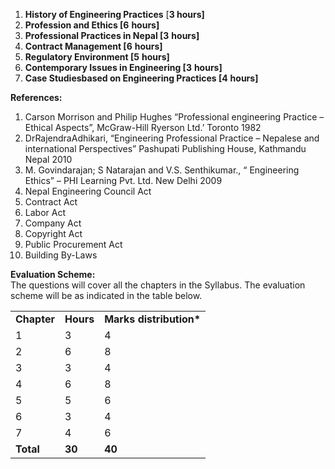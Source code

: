 1. **History of Engineering Practices** [**3 hours\]**
2. **Profession and Ethics \[6** **hours\]**
3. **Professional Practices in Nepal \[3** **hours\]**
4. **Contract Management \[6** **hours\]**
5. **Regulatory Environment \[5** **hours\]**
6. **Contemporary Issues in Engineering \[3** **hours\]**
7. **Case Studiesbased on Engineering Practices \[4** **hours\]**

**References:**

1. Carson Morrison and Philip Hughes “Professional engineering Practice – Ethical Aspects”, McGraw-Hill Ryerson Ltd.&rsquo; Toronto 1982
2. DrRajendraAdhikari, “Engineering Professional Practice – Nepalese and international Perspectives” Pashupati Publishing House, Kathmandu Nepal 2010
3. M. Govindarajan; S Natarajan and V.S. Senthikumar., “ Engineering Ethics” – PHI Learning Pvt. Ltd. New Delhi 2009
4. Nepal Engineering Council Act
5. Contract Act
6. Labor Act
7. Company Act
8. Copyright Act
9. Public Procurement Act
10. Building By-Laws

**Evaluation Scheme:**  
The questions will cover all the chapters in the Syllabus. The evaluation scheme will be as indicated in the table below.

|             |           |                          |
| ----------- | --------- | ------------------------ |
| **Chapter** | **Hours** | **Marks distribution\*** |
| 1           | 3         | 4                        |
| 2           | 6         | 8                        |
| 3           | 3         | 4                        |
| 4           | 6         | 8                        |
| 5           | 5         | 6                        |
| 6           | 3         | 4                        |
| 7           | 4         | 6                        |
| **Total**   | **30**    | **40**                   |
